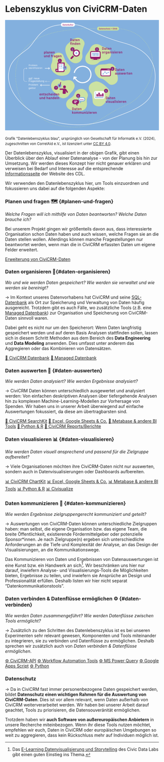 # Lebenszyklus von CiviCRM-Daten

<figure style="margin: 0">
<p>
  <img src="./images/2-datenlebenszyklus/datenlebenszyklus.png" alt="Darstellung der sieben Schritte des Datenlebenszyklus: planen &fragen, Daten finden, Daten organisieren, Daten auswerten, Daten visualiseren, Daten kommunizieren, entscheiden und handeln. Der Zyklus fängt dann wieder von vorne an. Rahmenthemen sind Datenschutz & Ethik sowie Datenkultur.">
  <figcaption><small>Grafik "Datenlebenszyklus blau", ursprünglich von Gesellschaft für Informatik e.V. (2024), zugeschnitten von CorrelAid e.V., ist lizenziert unter <a href="https://creativecommons.org/licenses/by/4.0/deed.de">CC BY 4.0</a>.</small></figcaption>
  </p>
</figure>

Der Datenlebenszyklus, visualisiert in der obigen Grafik, gibt einen Überblick über den Ablauf einer Datenanalyse - von der Planung bis hin zur Umsetzung. Wir werden dieses Konzept hier nicht genauer erklären und verweisen bei Bedarf und Interesse auf die entsprechende [Informationsseite](https://civic-data.de/datenlebenszyklus/) der Website des CDL.

Wir verwenden den Datenlebenszyklus hier, um Tools einzuordnen und fokussieren uns dabei auf die folgenden Aspekte:

### Planen und fragen 🗺️ {#planen-und-fragen}
*Welche Fragen will ich mithilfe von Daten beantworten? Welche Daten brauche ich?*

Bei unserem Projekt gingen wir größenteils davon aus, dass interessierte Organisation schon Daten haben und auch wissen, welche Fragen sie an die Daten stellen wollen. Allerdings können manche Fragestellungen nur beantwortet werden, wenn man die in CiviCRM erfassten Daten um eigene Felder erweitert. 

[Erweiterung von CiviCRM-Daten](./4-tools/1-civicrm_intern/1-erweiterung-daten.md)

### Daten organisieren 💾{#daten-organisieren}
*Wo und wie werden Daten gespeichert? Wie werden sie verwaltet und wie werden sie bereinigt?*

&rarr; Im Kontext unseres Datenvorhabens hat CiviCRM und seine [SQL-Datenbank](./4-tools/1-civicrm_intern/2-civicrm-datenbank.md) als Ort zur Speicherung und Verwaltung von Daten häufig ausgereicht. Trotzdem gibt es auch Fälle, wo zusätzliche Tools (z.B. eine [Managed Datenbank](./4-tools/4-managed-datenbank.md)) zur Organisation und Speicherung von CiviCRM-Daten sinnvoll waren.

Dabei geht es nicht nur um den Speicherort: Wenn Daten langfristig gespeichert werden und auf deren Basis Analysen stattfinden sollen, lassen sich in diesem Schritt Methoden aus dem Bereich des **Data Engineering** und **Data Modeling** anwenden. Dies umfasst unter anderem das Aggregieren oder das Kombinieren von Datensätzen.

[💾 CiviCRM Datenbank](./4-tools/1-civicrm_intern/2-civicrm-datenbank.md) [💾 Managed Datenbank](./4-tools/4-managed-datenbank.md)


### Daten auswerten 🔢  {#daten-auswerten}
*Wie werden Daten analysiert? Wie werden Ergebnisse analysiert?*

&rarr; CiviCRM Daten können unterschiedlich ausgewertet und analysiert werden: Von einfachen deskriptiven Analysen über tiefergehende Analysen hin zu komplexen Machine-Learning-Modellen zur Vorhersage von Spenden. Wir haben uns in unserer Arbeit überwiegend auf einfache Auswertungen fokussiert, da diese am übertragbarsten sind. 

[🔢 CiviCRM SearchKit](./4-tools/1-civicrm_intern/4-civicrm-searchkit-chartkit.md)  [🔢 Excel, Google Sheets & Co.](./4-tools/2-tabellenkalkulation.md) [🔢 Metabase & andere BI Tools](./4-tools/3-bi-tools.md) [🔢 Python & R](./4-tools/6-python-und-r.md) [🔢 CiviCRM Reports/Berichte](./4-tools/1-civicrm_intern/5-civicrm-weitere-tools.md#reportsberichte) 


### Daten visualisieren 📊 {#daten-visualisieren}
*Wie werden Daten visuell ansprechend und passend für die Zielgruppe aufbereitet?*

&rarr; Viele Organisationen möchten ihre CiviCRM-Daten nicht nur auswerten, sondern auch in Datenvisualisierungen oder Dashboards aufbereiten. 

[📊 CiviCRM ChartKit](./4-tools/1-civicrm_intern/4-civicrm-searchkit-chartkit.md#chartkit)  [📊 Excel, Google Sheets & Co.](./4-tools/2-tabellenkalkulation.md) [📊 Metabase & andere BI Tools](./4-tools/3-bi-tools.md) [📊 Python & R](./4-tools/6-python-und-r.md) [📊 Civisualize](./4-tools/1-civicrm_intern/5-civicrm-weitere-tools.md#civisualize) 


### Daten kommunizieren 💬 {#daten-kommunizieren}
*Wie werden Ergebnisse zielgruppengerecht kommuniziert und geteilt?*

&rarr; Auswertungen von CiviCRM-Daten können unterschiedliche Zielgruppen haben: man selbst, die eigene Organisation bzw. das eigene Team, die breite Öffentlichkeit, existierende Fördermittelgeber oder potenzielle Sponsor\*innen. Je nach Zielgruppe(n) ergeben sich unterschiedliche Anforderungen an die Tiefe und Komplexität der Analyse, an das Design der Visualisierungen, an die Kommunikationswege.

Das Kommunizieren von Daten und Ergebnissen von Datenauswertungen ist eine Kunst bzw. ein Handwerk an sich[^note-datastorytelling]. Wir beschränken uns hier nur darauf, inwiefern Analyse- und Visualisierungs-Tools die Möglichkeiten bieten, Ergebnisse zu teilen, und inwiefern sie Ansprüche an Design und Professionalität erfüllen. Deshalb listen wir hier nicht separat “Datenkommunikationstools”.

[^note-datastorytelling]: Das [E-Learning Datenvisualisierung und Storytelling](https://civic-data.de/bildungsangebote/e-learning-datenvisualisierung-und-storytelling/) des Civic Data Labs gibt einen guten Einstieg ins Thema. 

### Daten verbinden & Datenflüsse ermöglichen ⚙️ {#daten-verbinden}
*Wie werden Daten zusammengeführt? Wie werden Datenflüsse zwischen Tools ermöglicht?*

&rarr; Zusätzlich zu den Schritten des Datenlebenszyklus ist es bei unseren Experimenten sehr relevant gewesen, Komponenten und Tools miteinander zu integrieren, sie zu verbinden und Datenflüsse zu ermöglichen. Deshalb sprechen wir zusätzlich auch von *Daten verbinden & Datenflüsse ermöglichen*. 

[⚙️ CiviCRM-API](./4-tools/1-civicrm_intern/3-civicrm-api.md) [⚙️ Workflow Automation Tools](./4-tools/5-workflow-tools.md) [⚙️ MS Power Query](./4-tools/2-tabellenkalkulation.md#power-query) [⚙️ Google Apps Script](./4-tools/2-tabellenkalkulation.md#google-apps-script) [⚙️ Python](./4-tools/6-python-und-r.md#python)

### Datenschutz
&rarr; Da in CiviCRM fast immer personenbezogene Daten gespeichert werden, bildet **Datenschutz einen wichtigen Rahmen für die Auswertung von CiviCRM-Daten**. Dies ist vor allem relevant, wenn Daten außerhalb von CiviCRM weiterverarbeitet werden. Wir haben bei unserer Arbeit darauf geachtet, Tools zu priorisieren, die Datensouveränität ermöglichen.

Trotzdem haben wir **auch Software von außereuropäischen Anbietern** in unsere Recherche miteinbezogen. Wenn ihr diese Tools nutzen möchtet, empfehlen wir euch, Daten in CiviCRM oder europäischen Umgebungen so weit zu aggregieren, dass kein Rückschluss mehr auf Individuen möglich ist.
